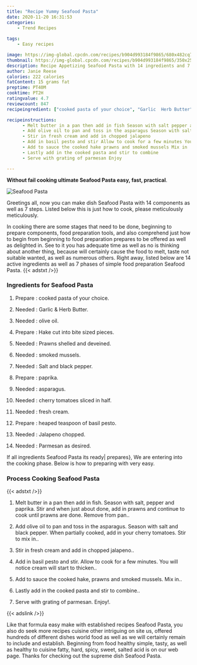 ```yaml
---
title: "Recipe Yummy Seafood Pasta"
date: 2020-11-20 16:31:53
categories:
    - Trend Recipes
    
tags:
    - Easy recipes

image: https://img-global.cpcdn.com/recipes/b904d993184f9865/680x482cq70/seafood-pasta-recipe-main-photo.jpg
thumbnail: https://img-global.cpcdn.com/recipes/b904d993184f9865/350x250cq70/seafood-pasta-recipe-main-photo.jpg
description: Recipe Appetizing Seafood Pasta with 14 ingredients and 7 stages of easy cooking.
author: Janie Reese
calories: 222 calories
fatContent: 15 grams fat
preptime: PT40M
cooktime: PT2H
ratingvalue: 4.7
reviewcount: 847
recipeingredient: ["cooked pasta of your choice", "Garlic  Herb Butter", "olive oil", "Hake cut into bite sized pieces", "Prawns shelled and deveined", "smoked mussels", "Salt and black pepper", "paprika", "asparagus", "cherry tomatoes sliced in half", "fresh cream", "heaped teaspoon of basil pesto", "Jalapeno chopped", "Parmesan as desired"]

recipeinstructions: 
      - Melt butter in a pan then add in fish Season with salt pepper and paprika Stir and when just about done add in prawns and continue to cook until prawns are done Remove from pan 
      - Add olive oil to pan and toss in the asparagus Season with salt and black pepper When partially cooked add in your cherry tomatoes Stir to mix in 
      - Stir in fresh cream and add in chopped jalapeno 
      - Add in basil pesto and stir Allow to cook for a few minutes You will notice cream will start to thicken 
      - Add to sauce the cooked hake prawns and smoked mussels Mix in 
      - Lastly add in the cooked pasta and stir to combine 
      - Serve with grating of parmesan Enjoy

---
```




**Without fail cooking ultimate Seafood Pasta easy, fast, practical**. 


![Seafood Pasta](https://img-global.cpcdn.com/recipes/b904d993184f9865/680x482cq70/seafood-pasta-recipe-main-photo.jpg "Seafood Pasta")




Greetings all, now you can make dish Seafood Pasta with 14 components as well as 7 steps. Listed below this is just how to cook, please meticulously meticulously.

In cooking there are some stages that need to be done, beginning to prepare components, food preparation tools, and also comprehend just how to begin from beginning to food preparation prepares to be offered as well as delighted in. See to it you has adequate time as well as no is thinking about another thing, because will certainly cause the food to melt, taste not suitable wanted, as well as numerous others. Right away, listed below are 14 active ingredients as well as 7 phases of simple food preparation Seafood Pasta.
{{< adstxt />}}

### Ingredients for Seafood Pasta


1. Prepare  : cooked pasta of your choice.

1. Needed  : Garlic &amp; Herb Butter.

1. Needed  : olive oil.

1. Prepare  : Hake cut into bite sized pieces.

1. Needed  : Prawns shelled and deveined.

1. Needed  : smoked mussels.

1. Needed  : Salt and black pepper.

1. Prepare  : paprika.

1. Needed  : asparagus.

1. Needed  : cherry tomatoes sliced in half.

1. Needed  : fresh cream.

1. Prepare  : heaped teaspoon of basil pesto.

1. Needed  : Jalapeno chopped.

1. Needed  : Parmesan as desired.



If all ingredients Seafood Pasta its ready| prepares}, We are entering into the cooking phase. Below is how to preparing with very easy.

### Process Cooking Seafood Pasta

{{< adstxt />}}


1. Melt butter in a pan then add in fish. Season with salt, pepper and paprika. Stir and when just about done, add in prawns and continue to cook until prawns are done. Remove from pan..



1. Add olive oil to pan and toss in the asparagus. Season with salt and black pepper. When partially cooked, add in your cherry tomatoes. Stir to mix in..



1. Stir in fresh cream and add in chopped jalapeno..



1. Add in basil pesto and stir. Allow to cook for a few minutes. You will notice cream will start to thicken..



1. Add to sauce the cooked hake, prawns and smoked mussels. Mix in..



1. Lastly add in the cooked pasta and stir to combine..



1. Serve with grating of parmesan. Enjoy!.





{{< adslink />}}

Like that formula easy make with established recipes Seafood Pasta, you also do seek more recipes cuisine other intriguing on site us, offered hundreds of different dishes world food as well as we will certainly remain to include and establish. Beginning from food healthy simple, tasty, as well as healthy to cuisine fatty, hard, spicy, sweet, salted acid is on our web page. Thanks for checking out the supreme dish Seafood Pasta.
